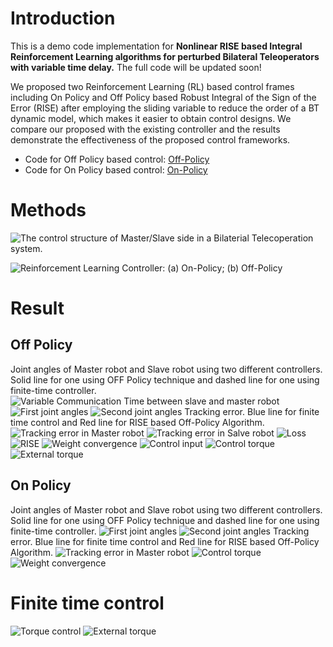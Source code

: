 # Introduction 
This is a demo code implementation for **Nonlinear RISE based Integral Reinforcement Learning algorithms for perturbed Bilateral Teleoperators with variable time delay.** The full code will be updated soon!

We proposed two Reinforcement Learning (RL) based control frames including On Policy and Off Policy based Robust Integral of the Sign of the Error (RISE) after employing the sliding variable to reduce the order of a BT dynamic model, which makes it easier to obtain control designs. We compare our proposed with the existing controller and the results demonstrate the effectiveness of the proposed control frameworks.
- Code for Off Policy based control: [Off-Policy](https://github.com/ZQuang2202/Reinforcement-learning-based-control-for-BTs/tree/main/Off_Policy)
- Code for On Policy based control: [On-Policy](https://github.com/ZQuang2202/Reinforcement-learning-based-control-for-BTs/tree/main/On_Policy)

# Methods

![The control structure of Master/Slave side in a Bilaterial Telecoperation system.](images/RISE-RL-BTs.jpg)

![Reinforcement Learning Controller: (a) On-Policy; (b) Off-Policy ](images/On-Off_Policy.jpg)

# Result
## Off Policy
Joint angles of Master robot and Slave robot using two different controllers. Solid line for one using OFF Policy technique and dashed line for one using finite-time controller.
![Variable Communication Time between slave and master robot](images/communication_time.jpg)
![First joint angles](images/1st_joint.jpg)
![Second joint angles](images/2nd_joint.jpg)
Tracking error. Blue line for finite time control and Red line for RISE based Off-Policy Algorithm.
![Tracking error in Master robot](images/Tracking_error_Master.jpg)
![Tracking error in Salve robot](images/Tracking_error_Slave.jpg)
![Loss](images/costFunctionDiff.jpg)
![RISE](images/RISE_term.jpg)
![Weight convergence](images/NN_weight.jpg)
![Control input](images/control_input.jpg)
![Control torque](images/torque_DataDriven.jpg)
![External torque](images/External_torque_DataDriven.jpg)
## On Policy
Joint angles of Master robot and Slave robot using two different controllers. Solid line for one using OFF Policy technique and dashed line for one using finite-time controller.
![First joint angles](images/1st_joint_onPolicy.jpg)
![Second joint angles](images/2nd_joint_onPolicy.jpg)
Tracking error. Blue line for finite time control and Red line for RISE based Off-Policy Algorithm.
![Tracking error in Master robot](images/onPolicy_tracking_error.jpg)
![Control torque](images/onPolicy_torque.jpg)
![Weight convergence](images/onPolicy_NN_weights.jpg)
# Finite time control 
![Torque control](images/torque_IET.jpg)
![External torque](images/External_torque_IET.jpg)
